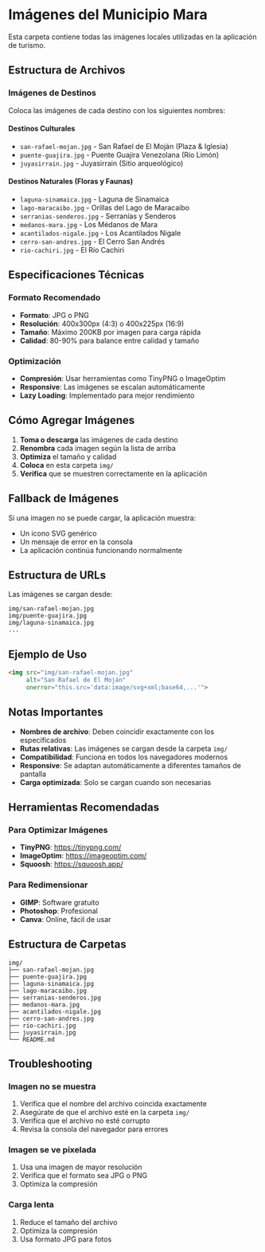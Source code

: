 # Imágenes del Municipio Mara

Esta carpeta contiene todas las imágenes locales utilizadas en la aplicación de turismo.

## Estructura de Archivos

### Imágenes de Destinos

Coloca las imágenes de cada destino con los siguientes nombres:

#### Destinos Culturales
- `san-rafael-mojan.jpg` - San Rafael de El Moján (Plaza & Iglesia)
- `puente-guajira.jpg` - Puente Guajira Venezolana (Río Limón)
- `juyasirrain.jpg` - Juyasirrain (Sitio arqueológico)

#### Destinos Naturales (Floras y Faunas)
- `laguna-sinamaica.jpg` - Laguna de Sinamaica
- `lago-maracaibo.jpg` - Orillas del Lago de Maracaibo
- `serranias-senderos.jpg` - Serranías y Senderos
- `medanos-mara.jpg` - Los Médanos de Mara
- `acantilados-nigale.jpg` - Los Acantilados Nigale
- `cerro-san-andres.jpg` - El Cerro San Andrés
- `rio-cachiri.jpg` - El Río Cachiri

## Especificaciones Técnicas

### Formato Recomendado
- **Formato**: JPG o PNG
- **Resolución**: 400x300px (4:3) o 400x225px (16:9)
- **Tamaño**: Máximo 200KB por imagen para carga rápida
- **Calidad**: 80-90% para balance entre calidad y tamaño

### Optimización
- **Compresión**: Usar herramientas como TinyPNG o ImageOptim
- **Responsive**: Las imágenes se escalan automáticamente
- **Lazy Loading**: Implementado para mejor rendimiento

## Cómo Agregar Imágenes

1. **Toma o descarga** las imágenes de cada destino
2. **Renombra** cada imagen según la lista de arriba
3. **Optimiza** el tamaño y calidad
4. **Coloca** en esta carpeta `img/`
5. **Verifica** que se muestren correctamente en la aplicación

## Fallback de Imágenes

Si una imagen no se puede cargar, la aplicación muestra:
- Un icono SVG genérico
- Un mensaje de error en la consola
- La aplicación continúa funcionando normalmente

## Estructura de URLs

Las imágenes se cargan desde:
```
img/san-rafael-mojan.jpg
img/puente-guajira.jpg
img/laguna-sinamaica.jpg
...
```

## Ejemplo de Uso

```html
<img src="img/san-rafael-mojan.jpg" 
     alt="San Rafael de El Moján" 
     onerror="this.src='data:image/svg+xml;base64,...'">
```

## Notas Importantes

- **Nombres de archivo**: Deben coincidir exactamente con los especificados
- **Rutas relativas**: Las imágenes se cargan desde la carpeta `img/`
- **Compatibilidad**: Funciona en todos los navegadores modernos
- **Responsive**: Se adaptan automáticamente a diferentes tamaños de pantalla
- **Carga optimizada**: Solo se cargan cuando son necesarias

## Herramientas Recomendadas

### Para Optimizar Imágenes
- **TinyPNG**: https://tinypng.com/
- **ImageOptim**: https://imageoptim.com/
- **Squoosh**: https://squoosh.app/

### Para Redimensionar
- **GIMP**: Software gratuito
- **Photoshop**: Profesional
- **Canva**: Online, fácil de usar

## Estructura de Carpetas

```
img/
├── san-rafael-mojan.jpg
├── puente-guajira.jpg
├── laguna-sinamaica.jpg
├── lago-maracaibo.jpg
├── serranias-senderos.jpg
├── medanos-mara.jpg
├── acantilados-nigale.jpg
├── cerro-san-andres.jpg
├── rio-cachiri.jpg
├── juyasirrain.jpg
└── README.md
```

## Troubleshooting

### Imagen no se muestra
1. Verifica que el nombre del archivo coincida exactamente
2. Asegúrate de que el archivo esté en la carpeta `img/`
3. Verifica que el archivo no esté corrupto
4. Revisa la consola del navegador para errores

### Imagen se ve pixelada
1. Usa una imagen de mayor resolución
2. Verifica que el formato sea JPG o PNG
3. Optimiza la compresión

### Carga lenta
1. Reduce el tamaño del archivo
2. Optimiza la compresión
3. Usa formato JPG para fotos
